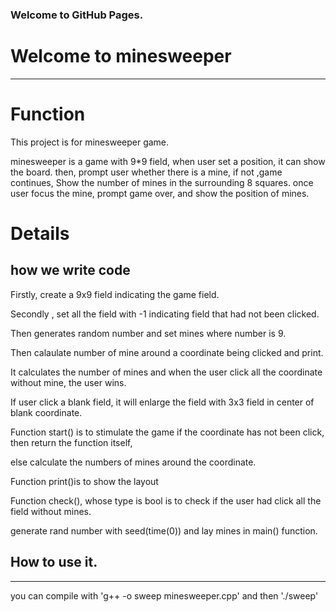 ### Welcome to GitHub Pages.
# Welcome to minesweeper 
-----------------------------------------------------------------------------------------------
# Function
This project is for minesweeper game. 

minesweeper is a game with 9*9 field, when user set a position, it can show the board.
then, prompt user whether there is a mine, if not ,game continues, Show the number of mines in the surrounding 8 squares.
once user focus the mine, prompt game over, and show the position of mines.
# Details
## how we write code
Firstly, create a 9x9 field indicating the game field. 

Secondly , set all the field with -1 indicating field that had not been clicked.

Then  generates random number and set mines where number is 9. 

Then calaulate number of mine around a coordinate being clicked and print.

It calculates the number of mines and when the user click all the coordinate without mine, the user wins.

If user click a blank field, it will enlarge the field with 3x3 field in center of blank coordinate.

Function start() is to stimulate the game if the coordinate has not been click, then return the function itself,

else calculate the numbers of mines around the coordinate.

Function print()is to show the layout 

Function check(), whose type is bool is to check if the user had click all the field without mines.

 generate rand number with seed(time(0)) and lay mines in main() function.

## How to use it.
------------------------------------------------------------------------------------------------
you can compile with 'g++ -o sweep minesweeper.cpp' and then './sweep'
